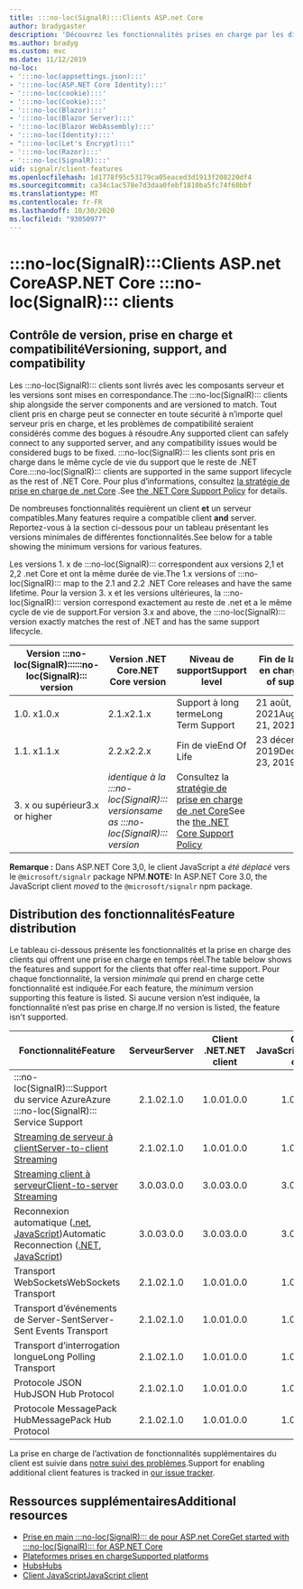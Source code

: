 ```yaml
---
title: :::no-loc(SignalR):::Clients ASP.net Core
author: bradygaster
description: 'Découvrez les fonctionnalités prises en charge par les différents :::no-loc(SignalR)::: clients ASP.net core.'
ms.author: bradyg
ms.custom: mvc
ms.date: 11/12/2019
no-loc:
- ':::no-loc(appsettings.json):::'
- ':::no-loc(ASP.NET Core Identity):::'
- ':::no-loc(cookie):::'
- ':::no-loc(Cookie):::'
- ':::no-loc(Blazor):::'
- ':::no-loc(Blazor Server):::'
- ':::no-loc(Blazor WebAssembly):::'
- ':::no-loc(Identity):::'
- ":::no-loc(Let's Encrypt):::"
- ':::no-loc(Razor):::'
- ':::no-loc(SignalR):::'
uid: signalr/client-features
ms.openlocfilehash: 1d1778f95c53179ca05eaced3d1913f208220df4
ms.sourcegitcommit: ca34c1ac578e7d3daa0febf1810ba5fc74f60bbf
ms.translationtype: MT
ms.contentlocale: fr-FR
ms.lasthandoff: 10/30/2020
ms.locfileid: "93050977"
---
```

# <a name="aspnet-core-no-locsignalr-clients"></a><span data-ttu-id="b7367-103">:::no-loc(SignalR):::Clients ASP.net Core</span><span class="sxs-lookup"><span data-stu-id="b7367-103">ASP.NET Core :::no-loc(SignalR)::: clients</span></span>

## <a name="versioning-support-and-compatibility"></a><span data-ttu-id="b7367-104">Contrôle de version, prise en charge et compatibilité</span><span class="sxs-lookup"><span data-stu-id="b7367-104">Versioning, support, and compatibility</span></span>

<span data-ttu-id="b7367-105">Les :::no-loc(SignalR)::: clients sont livrés avec les composants serveur et les versions sont mises en correspondance.</span><span class="sxs-lookup"><span data-stu-id="b7367-105">The :::no-loc(SignalR)::: clients ship alongside the server components and are versioned to match.</span></span> <span data-ttu-id="b7367-106">Tout client pris en charge peut se connecter en toute sécurité à n’importe quel serveur pris en charge, et les problèmes de compatibilité seraient considérés comme des bogues à résoudre.</span><span class="sxs-lookup"><span data-stu-id="b7367-106">Any supported client can safely connect to any supported server, and any compatibility issues would be considered bugs to be fixed.</span></span> <span data-ttu-id="b7367-107">:::no-loc(SignalR)::: les clients sont pris en charge dans le même cycle de vie du support que le reste de .NET Core.</span><span class="sxs-lookup"><span data-stu-id="b7367-107">:::no-loc(SignalR)::: clients are supported in the same support lifecycle as the rest of .NET Core.</span></span> <span data-ttu-id="b7367-108">Pour plus d’informations, consultez [la stratégie de prise en charge de .net Core](https://dotnet.microsoft.com/platform/support/policy/dotnet-core) .</span><span class="sxs-lookup"><span data-stu-id="b7367-108">See [the .NET Core Support Policy](https://dotnet.microsoft.com/platform/support/policy/dotnet-core) for details.</span></span>

<span data-ttu-id="b7367-109">De nombreuses fonctionnalités requièrent un client **et** un serveur compatibles.</span><span class="sxs-lookup"><span data-stu-id="b7367-109">Many features require a compatible client **and** server.</span></span> <span data-ttu-id="b7367-110">Reportez-vous à la section ci-dessous pour un tableau présentant les versions minimales de différentes fonctionnalités.</span><span class="sxs-lookup"><span data-stu-id="b7367-110">See below for a table showing the minimum versions for various features.</span></span>

<span data-ttu-id="b7367-111">Les versions 1. x de :::no-loc(SignalR)::: correspondent aux versions 2,1 et 2,2 .net Core et ont la même durée de vie.</span><span class="sxs-lookup"><span data-stu-id="b7367-111">The 1.x versions of :::no-loc(SignalR)::: map to the 2.1 and 2.2 .NET Core releases and have the same lifetime.</span></span> <span data-ttu-id="b7367-112">Pour la version 3. x et les versions ultérieures, la :::no-loc(SignalR)::: version correspond exactement au reste de .net et a le même cycle de vie de support.</span><span class="sxs-lookup"><span data-stu-id="b7367-112">For version 3.x and above, the :::no-loc(SignalR)::: version exactly matches the rest of .NET and has the same support lifecycle.</span></span>

| <span data-ttu-id="b7367-113">Version :::no-loc(SignalR):::</span><span class="sxs-lookup"><span data-stu-id="b7367-113">:::no-loc(SignalR)::: version</span></span> | <span data-ttu-id="b7367-114">Version .NET Core</span><span class="sxs-lookup"><span data-stu-id="b7367-114">.NET Core version</span></span> | <span data-ttu-id="b7367-115">Niveau de support</span><span class="sxs-lookup"><span data-stu-id="b7367-115">Support level</span></span> | <span data-ttu-id="b7367-116">Fin de la prise en charge</span><span class="sxs-lookup"><span data-stu-id="b7367-116">End of support</span></span> |
| - | - | - | - |
| <span data-ttu-id="b7367-117">1.0. x</span><span class="sxs-lookup"><span data-stu-id="b7367-117">1.0.x</span></span> | <span data-ttu-id="b7367-118">2.1.x</span><span class="sxs-lookup"><span data-stu-id="b7367-118">2.1.x</span></span> | <span data-ttu-id="b7367-119">Support à long terme</span><span class="sxs-lookup"><span data-stu-id="b7367-119">Long Term Support</span></span> | <span data-ttu-id="b7367-120">21 août, 2021</span><span class="sxs-lookup"><span data-stu-id="b7367-120">August 21, 2021</span></span> |
| <span data-ttu-id="b7367-121">1.1. x</span><span class="sxs-lookup"><span data-stu-id="b7367-121">1.1.x</span></span> | <span data-ttu-id="b7367-122">2.2.x</span><span class="sxs-lookup"><span data-stu-id="b7367-122">2.2.x</span></span> | <span data-ttu-id="b7367-123">Fin de vie</span><span class="sxs-lookup"><span data-stu-id="b7367-123">End Of Life</span></span> | <span data-ttu-id="b7367-124">23 décembre 2019</span><span class="sxs-lookup"><span data-stu-id="b7367-124">December 23, 2019</span></span> |
| <span data-ttu-id="b7367-125">3. x ou supérieur</span><span class="sxs-lookup"><span data-stu-id="b7367-125">3.x or higher</span></span> | <span data-ttu-id="b7367-126">*identique à la :::no-loc(SignalR)::: version*</span><span class="sxs-lookup"><span data-stu-id="b7367-126">*same as :::no-loc(SignalR)::: version*</span></span> | <span data-ttu-id="b7367-127">Consultez la [stratégie de prise en charge de .net Core](https://dotnet.microsoft.com/platform/support/policy/dotnet-core)</span><span class="sxs-lookup"><span data-stu-id="b7367-127">See the [the .NET Core Support Policy](https://dotnet.microsoft.com/platform/support/policy/dotnet-core)</span></span> |

<span data-ttu-id="b7367-128">**Remarque :** Dans ASP.NET Core 3,0, le client JavaScript a *été déplacé* vers le `@microsoft/signalr` package NPM.</span><span class="sxs-lookup"><span data-stu-id="b7367-128">**NOTE:** In ASP.NET Core 3.0, the JavaScript client *moved* to the `@microsoft/signalr` npm package.</span></span>

## <a name="feature-distribution"></a><span data-ttu-id="b7367-129">Distribution des fonctionnalités</span><span class="sxs-lookup"><span data-stu-id="b7367-129">Feature distribution</span></span>

<span data-ttu-id="b7367-130">Le tableau ci-dessous présente les fonctionnalités et la prise en charge des clients qui offrent une prise en charge en temps réel.</span><span class="sxs-lookup"><span data-stu-id="b7367-130">The table below shows the features and support for the clients that offer real-time support.</span></span> <span data-ttu-id="b7367-131">Pour chaque fonctionnalité, la version *minimale* qui prend en charge cette fonctionnalité est indiquée.</span><span class="sxs-lookup"><span data-stu-id="b7367-131">For each feature, the *minimum* version supporting this feature is listed.</span></span> <span data-ttu-id="b7367-132">Si aucune version n’est indiquée, la fonctionnalité n’est pas prise en charge.</span><span class="sxs-lookup"><span data-stu-id="b7367-132">If no version is listed, the feature isn't supported.</span></span>

| <span data-ttu-id="b7367-133">Fonctionnalité</span><span class="sxs-lookup"><span data-stu-id="b7367-133">Feature</span></span> | <span data-ttu-id="b7367-134">Serveur</span><span class="sxs-lookup"><span data-stu-id="b7367-134">Server</span></span> | <span data-ttu-id="b7367-135">Client .NET</span><span class="sxs-lookup"><span data-stu-id="b7367-135">.NET client</span></span> | <span data-ttu-id="b7367-136">Client JavaScript</span><span class="sxs-lookup"><span data-stu-id="b7367-136">JavaScript client</span></span> | <span data-ttu-id="b7367-137">Client Java</span><span class="sxs-lookup"><span data-stu-id="b7367-137">Java client</span></span> |
| ---- | :-: | :-: | :-: | :-: |
| <span data-ttu-id="b7367-138">:::no-loc(SignalR):::Support du service Azure</span><span class="sxs-lookup"><span data-stu-id="b7367-138">Azure :::no-loc(SignalR)::: Service Support</span></span> |<span data-ttu-id="b7367-139">2.1.0</span><span class="sxs-lookup"><span data-stu-id="b7367-139">2.1.0</span></span>|<span data-ttu-id="b7367-140">1.0.0</span><span class="sxs-lookup"><span data-stu-id="b7367-140">1.0.0</span></span>|<span data-ttu-id="b7367-141">1.0.0</span><span class="sxs-lookup"><span data-stu-id="b7367-141">1.0.0</span></span>|<span data-ttu-id="b7367-142">1.0.0</span><span class="sxs-lookup"><span data-stu-id="b7367-142">1.0.0</span></span>|
| [<span data-ttu-id="b7367-143">Streaming de serveur à client</span><span class="sxs-lookup"><span data-stu-id="b7367-143">Server-to-client Streaming</span></span>](xref:signalr/streaming)          |<span data-ttu-id="b7367-144">2.1.0</span><span class="sxs-lookup"><span data-stu-id="b7367-144">2.1.0</span></span>|<span data-ttu-id="b7367-145">1.0.0</span><span class="sxs-lookup"><span data-stu-id="b7367-145">1.0.0</span></span>|<span data-ttu-id="b7367-146">1.0.0</span><span class="sxs-lookup"><span data-stu-id="b7367-146">1.0.0</span></span>|<span data-ttu-id="b7367-147">1.0.0</span><span class="sxs-lookup"><span data-stu-id="b7367-147">1.0.0</span></span>|
| [<span data-ttu-id="b7367-148">Streaming client à serveur</span><span class="sxs-lookup"><span data-stu-id="b7367-148">Client-to-server Streaming</span></span>](xref:signalr/streaming)          |<span data-ttu-id="b7367-149">3.0.0</span><span class="sxs-lookup"><span data-stu-id="b7367-149">3.0.0</span></span>|<span data-ttu-id="b7367-150">3.0.0</span><span class="sxs-lookup"><span data-stu-id="b7367-150">3.0.0</span></span>|<span data-ttu-id="b7367-151">3.0.0</span><span class="sxs-lookup"><span data-stu-id="b7367-151">3.0.0</span></span>|<span data-ttu-id="b7367-152">3.0.0</span><span class="sxs-lookup"><span data-stu-id="b7367-152">3.0.0</span></span>|
| <span data-ttu-id="b7367-153">Reconnexion automatique ([.net](./dotnet-client.md?tabs=visual-studio&view=aspnetcore-3.0#handle-lost-connection), [JavaScript](./javascript-client.md?view=aspnetcore-3.0#reconnect-clients))</span><span class="sxs-lookup"><span data-stu-id="b7367-153">Automatic Reconnection ([.NET](./dotnet-client.md?tabs=visual-studio&view=aspnetcore-3.0#handle-lost-connection), [JavaScript](./javascript-client.md?view=aspnetcore-3.0#reconnect-clients))</span></span>          |<span data-ttu-id="b7367-154">3.0.0</span><span class="sxs-lookup"><span data-stu-id="b7367-154">3.0.0</span></span>|<span data-ttu-id="b7367-155">3.0.0</span><span class="sxs-lookup"><span data-stu-id="b7367-155">3.0.0</span></span>|<span data-ttu-id="b7367-156">3.0.0</span><span class="sxs-lookup"><span data-stu-id="b7367-156">3.0.0</span></span>|❌|
| <span data-ttu-id="b7367-157">Transport WebSockets</span><span class="sxs-lookup"><span data-stu-id="b7367-157">WebSockets Transport</span></span> |<span data-ttu-id="b7367-158">2.1.0</span><span class="sxs-lookup"><span data-stu-id="b7367-158">2.1.0</span></span>|<span data-ttu-id="b7367-159">1.0.0</span><span class="sxs-lookup"><span data-stu-id="b7367-159">1.0.0</span></span>|<span data-ttu-id="b7367-160">1.0.0</span><span class="sxs-lookup"><span data-stu-id="b7367-160">1.0.0</span></span>|<span data-ttu-id="b7367-161">1.0.0</span><span class="sxs-lookup"><span data-stu-id="b7367-161">1.0.0</span></span>|
| <span data-ttu-id="b7367-162">Transport d’événements de Server-Sent</span><span class="sxs-lookup"><span data-stu-id="b7367-162">Server-Sent Events Transport</span></span> |<span data-ttu-id="b7367-163">2.1.0</span><span class="sxs-lookup"><span data-stu-id="b7367-163">2.1.0</span></span>|<span data-ttu-id="b7367-164">1.0.0</span><span class="sxs-lookup"><span data-stu-id="b7367-164">1.0.0</span></span>|<span data-ttu-id="b7367-165">1.0.0</span><span class="sxs-lookup"><span data-stu-id="b7367-165">1.0.0</span></span>|❌|
| <span data-ttu-id="b7367-166">Transport d’interrogation longue</span><span class="sxs-lookup"><span data-stu-id="b7367-166">Long Polling Transport</span></span> |<span data-ttu-id="b7367-167">2.1.0</span><span class="sxs-lookup"><span data-stu-id="b7367-167">2.1.0</span></span>|<span data-ttu-id="b7367-168">1.0.0</span><span class="sxs-lookup"><span data-stu-id="b7367-168">1.0.0</span></span>|<span data-ttu-id="b7367-169">1.0.0</span><span class="sxs-lookup"><span data-stu-id="b7367-169">1.0.0</span></span>|<span data-ttu-id="b7367-170">3.0.0</span><span class="sxs-lookup"><span data-stu-id="b7367-170">3.0.0</span></span>|
| <span data-ttu-id="b7367-171">Protocole JSON Hub</span><span class="sxs-lookup"><span data-stu-id="b7367-171">JSON Hub Protocol</span></span> |<span data-ttu-id="b7367-172">2.1.0</span><span class="sxs-lookup"><span data-stu-id="b7367-172">2.1.0</span></span>|<span data-ttu-id="b7367-173">1.0.0</span><span class="sxs-lookup"><span data-stu-id="b7367-173">1.0.0</span></span>|<span data-ttu-id="b7367-174">1.0.0</span><span class="sxs-lookup"><span data-stu-id="b7367-174">1.0.0</span></span>|<span data-ttu-id="b7367-175">1.0.0</span><span class="sxs-lookup"><span data-stu-id="b7367-175">1.0.0</span></span>|
| <span data-ttu-id="b7367-176">Protocole MessagePack Hub</span><span class="sxs-lookup"><span data-stu-id="b7367-176">MessagePack Hub Protocol</span></span> |<span data-ttu-id="b7367-177">2.1.0</span><span class="sxs-lookup"><span data-stu-id="b7367-177">2.1.0</span></span>|<span data-ttu-id="b7367-178">1.0.0</span><span class="sxs-lookup"><span data-stu-id="b7367-178">1.0.0</span></span>|<span data-ttu-id="b7367-179">1.0.0</span><span class="sxs-lookup"><span data-stu-id="b7367-179">1.0.0</span></span>|❌|

<span data-ttu-id="b7367-180">La prise en charge de l’activation de fonctionnalités supplémentaires du client est suivie dans [notre suivi des problèmes](https://github.com/dotnet/AspNetCore/issues).</span><span class="sxs-lookup"><span data-stu-id="b7367-180">Support for enabling additional client features is tracked in [our issue tracker](https://github.com/dotnet/AspNetCore/issues).</span></span>

## <a name="additional-resources"></a><span data-ttu-id="b7367-181">Ressources supplémentaires</span><span class="sxs-lookup"><span data-stu-id="b7367-181">Additional resources</span></span>

* [<span data-ttu-id="b7367-182">Prise en main :::no-loc(SignalR)::: de pour ASP.net Core</span><span class="sxs-lookup"><span data-stu-id="b7367-182">Get started with :::no-loc(SignalR)::: for ASP.NET Core</span></span>](xref:tutorials/signalr)
* [<span data-ttu-id="b7367-183">Plateformes prises en charge</span><span class="sxs-lookup"><span data-stu-id="b7367-183">Supported platforms</span></span>](xref:signalr/supported-platforms)
* [<span data-ttu-id="b7367-184">Hubs</span><span class="sxs-lookup"><span data-stu-id="b7367-184">Hubs</span></span>](xref:signalr/hubs)
* [<span data-ttu-id="b7367-185">Client JavaScript</span><span class="sxs-lookup"><span data-stu-id="b7367-185">JavaScript client</span></span>](xref:signalr/javascript-client)